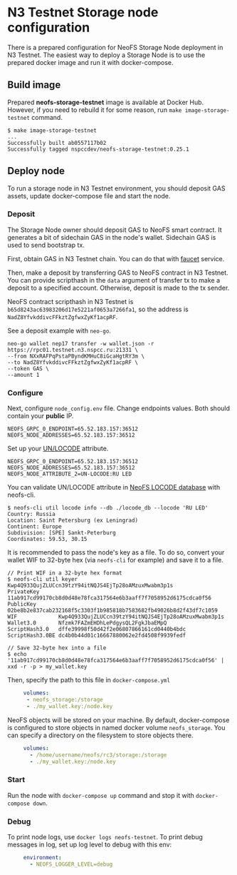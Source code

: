 # N3 Testnet Storage node configuration

There is a prepared configuration for NeoFS Storage Node deployment in
N3 Testnet. The easiest way to deploy a Storage Node is to use the prepared
docker image and run it with docker-compose.

## Build image

Prepared **neofs-storage-testnet** image is available at Docker Hub. 
However, if you need to rebuild it for some reason, run 
`make image-storage-testnet` command.

```
$ make image-storage-testnet
...
Successfully built ab0557117b02
Successfully tagged nspccdev/neofs-storage-testnet:0.25.1
```

## Deploy node

To run a storage node in N3 Testnet environment, you should deposit GAS assets, 
update docker-compose file and start the node.

### Deposit

The Storage Node owner should deposit GAS to NeoFS smart contract. It generates a 
bit of sidechain GAS in the node's wallet. Sidechain GAS is used to send bootstrap tx. 

First, obtain GAS in N3 Testnet chain. You can do that with
[faucet](https://neowish.ngd.network) service.

Then, make a deposit by transferring GAS to NeoFS contract in N3 Testnet.
You can provide scripthash in the `data` argument of transfer tx to make a
deposit to a specified account. Otherwise, deposit is made to the tx sender.

NeoFS contract scripthash in N3 Testnet is `b65d8243ac63983206d17e5221af0653a7266fa1`, 
so the address is `NadZ8YfvkddivcFFkztZgfwxZyKf1acpRF`.

See a deposit example with `neo-go`.

```
neo-go wallet nep17 transfer -w wallet.json -r https://rpc01.testnet.n3.nspcc.ru:21331 \
--from NXxRAFPqPstaPByndKMHuC8iGcaHgtRY3m \
--to NadZ8YfvkddivcFFkztZgfwxZyKf1acpRF \
--token GAS \
--amount 1
```

### Configure

Next, configure `node_config.env` file. Change endpoints values. Both
should contain your **public** IP.

```
NEOFS_GRPC_0_ENDPOINT=65.52.183.157:36512
NEOFS_NODE_ADDRESSES=65.52.183.157:36512
```

Set up your [UN/LOCODE](https://unece.org/trade/cefact/unlocode-code-list-country-and-territory) 
attribute.

```
NEOFS_GRPC_0_ENDPOINT=65.52.183.157:36512
NEOFS_NODE_ADDRESSES=65.52.183.157:36512
NEOFS_NODE_ATTRIBUTE_2=UN-LOCODE:RU LED
```

You can validate UN/LOCODE attribute in 
[NeoFS LOCODE database](https://github.com/epicchainlabs/neofs-locode-db/releases/tag/v0.1.0)
with neofs-cli.

```
$ neofs-cli util locode info --db ./locode_db --locode 'RU LED'
Country: Russia
Location: Saint Petersburg (ex Leningrad)
Continent: Europe
Subdivision: [SPE] Sankt-Peterburg
Coordinates: 59.53, 30.15
```

It is recommended to pass the node's key as a file. To do so, convert your wallet 
WIF to 32-byte hex (via `neofs-cli` for example) and save it to a file.

```
// Print WIF in a 32-byte hex format
$ neofs-cli util keyer Kwp4Q933QujZLUCcn39tzY94itNQJS4EjTp28oAMzuxMwabm3p1s
PrivateKey      11ab917cd99170cb8d0d48e78fca317564e6b3aaff7f7058952d6175cdca0f56
PublicKey       02be8b2e837cab232168f5c3303f1b985818b7583682fb49026b8d2f43df7c1059
WIF             Kwp4Q933QujZLUCcn39tzY94itNQJS4EjTp28oAMzuxMwabm3p1s
Wallet3.0       Nfzmk7FAZmEHDhLePdgysQL2FgkJbaEMpQ
ScriptHash3.0   dffe39998f50d42f2e06807866161cd0440b4bdc
ScriptHash3.0BE dc4b0b44d01c16667880062e2fd4508f9939fedf

// Save 32-byte hex into a file
$ echo '11ab917cd99170cb8d0d48e78fca317564e6b3aaff7f7058952d6175cdca0f56' | xxd -r -p > my_wallet.key
```

Then, specify the path to this file in `docker-compose.yml`
```yaml
     volumes:
      - neofs_storage:/storage
      - ./my_wallet.key:/node.key
```


NeoFS objects will be stored on your machine. By default, docker-compose 
is configured to store objects in named docker volume `neofs_storage`. You can 
specify a directory on the filesystem to store objects there.

```yaml
     volumes:
       - /home/username/neofs/rc3/storage:/storage
       - ./my_wallet.key:/node.key
```

### Start

Run the node with `docker-compose up` command and stop it with `docker-compose down`.

### Debug

To print node logs, use `docker logs neofs-testnet`. To print debug messages in 
log, set up log level to debug with this env:

```yaml
     environment:
       - NEOFS_LOGGER_LEVEL=debug
```
